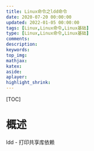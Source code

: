 ```yaml
---
title: Linux命令之ldd命令
date: 2020-07-20 00:00:00
updated: 2022-01-05 00:00:00
tags: [Linux,Linux命令,Linux基础]
type: [Linux,Linux命令,Linux基础]
comments:  
description:  
keywords:  
top_img:
mathjax:
katex:
aside:
aplayer:
highlight_shrink:
---
```


[TOC]

# 概述

ldd - 打印共享库依赖

